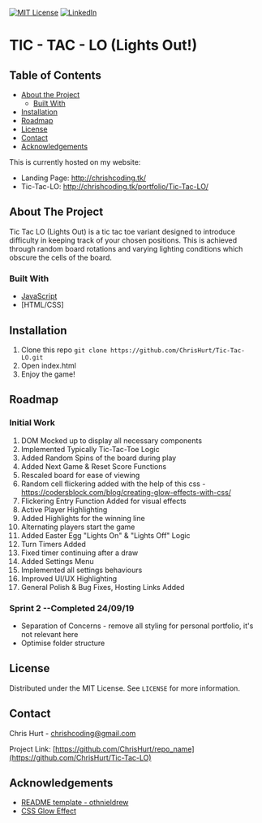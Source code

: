 [![MIT License][license-shield]][license-url]
[![LinkedIn][linkedin-shield]][linkedin-url]


# TIC - TAC - LO (Lights Out!)

<!-- TABLE OF CONTENTS -->
## Table of Contents

* [About the Project](#about-the-project)
  * [Built With](#built-with)
* [Installation](#installation) <!-- * [Usage](#usage) -->
* [Roadmap](#roadmap)
* [License](#license)
* [Contact](#contact)
* [Acknowledgements](#acknowledgements)

This is currently hosted on my website:
- Landing Page: http://chrishcoding.tk/
- Tic-Tac-LO: http://chrishcoding.tk/portfolio/Tic-Tac-LO/

## About The Project

Tic Tac LO (Lights Out) is a tic tac toe variant designed to introduce difficulty in keeping track of your chosen positions. This is achieved through random board rotations and varying lighting conditions which obscure the cells of the board.

### Built With
* [JavaScript](https://www.javascript.com/)
* [HTML/CSS]

## Installation
1. Clone this repo
``` git clone https://github.com/ChrisHurt/Tic-Tac-LO.git ```
2. Open index.html
3. Enjoy the game!

## Roadmap
### Initial Work

1. DOM Mocked up to display all necessary components
2. Implemented Typically Tic-Tac-Toe Logic
3. Added Random Spins of the board during play
4. Added Next Game & Reset Score Functions
5. Rescaled board for ease of viewing
6. Random cell flickering added with the help of this css - https://codersblock.com/blog/creating-glow-effects-with-css/
7. Flickering Entry Function Added for visual effects
8. Active Player Highlighting
9. Added Highlights for the winning line 
10. Alternating players start the game
11. Added Easter Egg "Lights On" & "Lights Off" Logic
12. Turn Timers Added
13. Fixed timer continuing after a draw
14. Added Settings Menu
15. Implemented all settings behaviours
16. Improved UI/UX Highlighting
17. General Polish & Bug Fixes, Hosting Links Added

### Sprint 2 --Completed 24/09/19
- Separation of Concerns - remove all styling for personal portfolio, it's not relevant here
- Optimise folder structure

## License

Distributed under the MIT License. See `LICENSE` for more information.


<!-- CONTACT -->
## Contact

Chris Hurt - chrishcoding@gmail.com

Project Link: [https://github.com/ChrisHurt/repo_name](https://github.com/ChrisHurt/Tic-Tac-LO)

<!-- ACKNOWLEDGEMENTS -->
## Acknowledgements
* [README template - othnieldrew](https://github.com/othneildrew/Best-README-Template)
* [CSS Glow Effect](https://codersblock.com/blog/creating-glow-effects-with-css/) 

[license-shield]: https://img.shields.io/github/license/othneildrew/Best-README-Template.svg?style=flat-square
[license-url]: https://github.com/ChrisHurt/Best-README-Template/blob/master/LICENSE.txt
[linkedin-shield]: https://img.shields.io/badge/-LinkedIn-black.svg?style=flat-square&logo=linkedin&colorB=555
[linkedin-url]: https://linkedin.com/in/christopher-hurt/